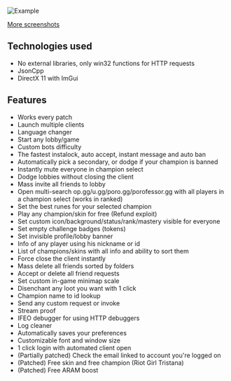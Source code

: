 ![Example](https://i.imgur.com/ACMxyEC.png)

[More screenshots](https://imgur.com/a/OFgtemU)


## Technologies used
* No external libraries, only win32 functions for HTTP requests
* JsonCpp
* DirectX 11 with ImGui

## Features
* Works every patch
* Launch multiple clients
* Language changer
* Start any lobby/game 
* Custom bots difficulty
* The fastest instalock, auto accept, instant message and auto ban
* Automatically pick a secondary, or dodge if your champion is banned
* Instantly mute everyone in champion select
* Dodge lobbies without closing the client
* Mass invite all friends to lobby
* Open multi-search op.gg/u.gg/poro.gg/porofessor.gg with all players in a champion select (works in ranked)
* Set the best runes for your selected champion
* Play any champion/skin for free (Refund exploit)
* Set custom icon/background/status/rank/mastery visible for everyone
* Set empty challenge badges (tokens)
* Set invisible profile/lobby banner
* Info of any player using his nickname or id
* List of champions/skins with all info and ability to sort them
* Force close the client instantly
* Mass delete all friends sorted by folders
* Accept or delete all friend requests
* Set custom in-game minimap scale
* Disenchant any loot you want with 1 click
* Champion name to id lookup
* Send any custom request or invoke
* Stream proof
* IFEO debugger for using HTTP debuggers
* Log cleaner
* Automatically saves your preferences
* Customizable font and window size
* 1 click login with automated client open
* (Partially patched) Check the email linked to account you're logged on
* (Patched) Free skin and free champion (Riot Girl Tristana)
* (Patched) Free ARAM boost
